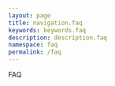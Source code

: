 ```yaml
---
layout: page
title: navigation.faq
keywords: keywords.faq
description: description.faq
namespace: faq
permalink: /faq
---
```


FAQ
